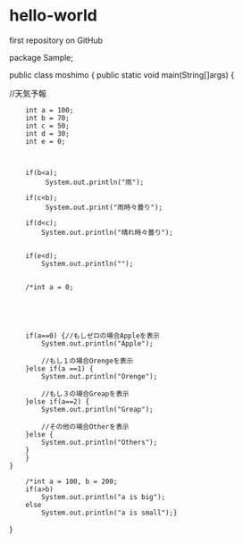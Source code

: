 # hello-world
first repository on GitHub


package Sample;

public class moshimo {
	public static void main(String[]args) {





//天気予報

		int a = 100;
		int b = 70;
		int c = 50;
		int d = 30;
		int e = 0;



		if(b<a);
		     System.out.println("雨");

		if(c<b);
		     System.out.print("雨時々曇り");

		if(d<c);
			System.out.println("晴れ時々曇り");


		if(e<d);
		    System.out.println("");


		/*int a = 0;





		if(a==0) {//もしゼロの場合Appleを表示
			System.out.println("Apple");

			//もし１の場合Orengeを表示
		}else if(a ==1) {
			System.out.println("Orenge");

			//もし３の場合Greapを表示
		}else if(a==2) {
			System.out.println("Greap");

			//その他の場合Otherを表示
		}else {
			System.out.println("Others");
		}
		}
	}

		/*int a = 100, b = 200;
		if(a>b)
			System.out.println("a is big");
		else
			System.out.println("a is small");}

}

